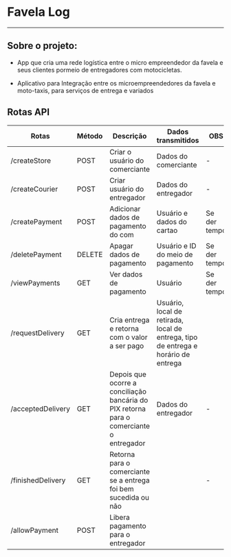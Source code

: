 # Favela Log

---

## Sobre o projeto:

 - App que cria uma rede logística entre o micro empreendedor da favela e seus clientes pormeio de entregadores com motocicletas.

 - Aplicativo para Integração entre os microempreendedores da favela e moto-taxis, para serviços de entrega e variados

## Rotas API

| Rotas | Método | Descrição | Dados transmitidos | OBS |
| --- | --- | --- | --- | --- |
| /createStore | POST | Criar o usuário do comerciante | Dados do comerciante | - |
| /createCourier | POST | Criar usuário do entregador | Dados do entregador | - |
| /createPayment | POST | Adicionar dados de pagamento do com | Usuário e dados do cartao | Se der tempo |
| /deletePayment | DELETE | Apagar dados de pagamento | Usuário e ID do meio de pagamento | Se der tempo |
| /viewPayments | GET | Ver dados de pagamento | Usuário | Se der tempo |
| /requestDelivery | GET | Cria entrega e retorna com o valor a ser pago | Usuário, local de retirada, local de entrega, tipo de entrega e horário de entrega |  |
| /acceptedDelivery | GET | Depois que ocorre a conciliação bancária do PIX retorna para o comerciante o entregador | Dados do entregador | - |
| /finishedDelivery | GET | Retorna para o comerciante se a entrega foi bem sucedida ou não | | - |
| /allowPayment | POST | Libera pagamento para o entregador | | |
